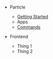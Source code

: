 - Particle

  - [Getting Started](particle/getting-started.md)
  - Apps
  - [Commands](particle/commands.md)

- Frontend

  - Thing 1
  - Thing 2